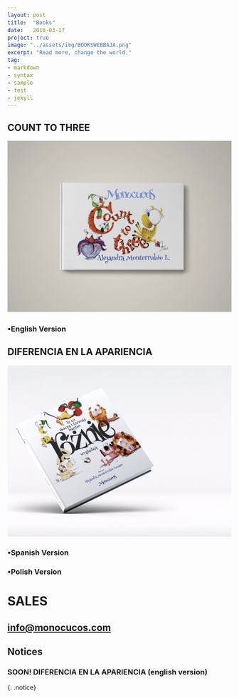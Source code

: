 ```yaml
---
layout: post
title:  "Books"
date:   2016-03-17
project: true
image: "../assets/img/BOOKSWEBBAJA.png"
excerpt: "Read more, change the world."
tag:
- markdown
- syntax
- sample
- test
- jekyll
---
```


## COUNT TO THREE

![Logo](../assets/img/POCTT.jpg)

### •English Version



## DIFERENCIA EN LA APARIENCIA

![Logo](../assets/img/PORPO2.jpg)

### •Spanish Version

### •Polish Version


# SALES 

## info@monocucos.com




## Notices
### **SOON!**    DIFERENCIA EN LA APARIENCIA   (english version)
{: .notice}
